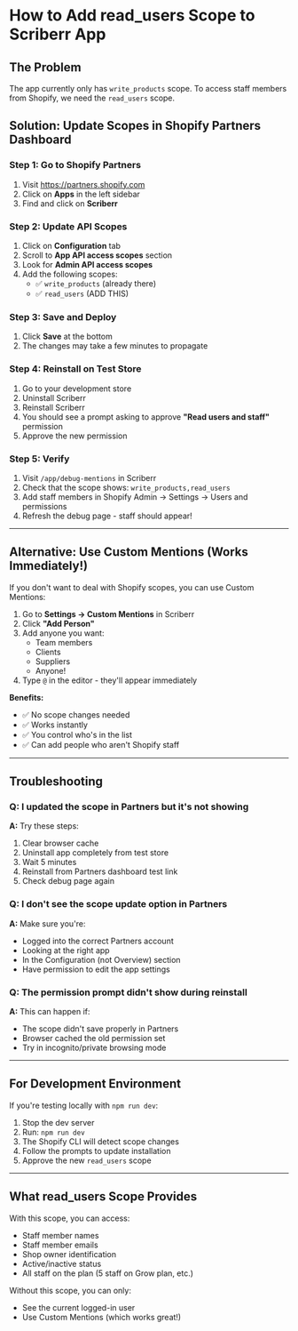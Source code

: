 # How to Add read_users Scope to Scriberr App

## The Problem
The app currently only has `write_products` scope. To access staff members from Shopify, we need the `read_users` scope.

## Solution: Update Scopes in Shopify Partners Dashboard

### Step 1: Go to Shopify Partners
1. Visit https://partners.shopify.com
2. Click on **Apps** in the left sidebar
3. Find and click on **Scriberr**

### Step 2: Update API Scopes
1. Click on **Configuration** tab
2. Scroll to **App API access scopes** section
3. Look for **Admin API access scopes**
4. Add the following scopes:
   - ✅ `write_products` (already there)
   - ✅ `read_users` (ADD THIS)

### Step 3: Save and Deploy
1. Click **Save** at the bottom
2. The changes may take a few minutes to propagate

### Step 4: Reinstall on Test Store
1. Go to your development store
2. Uninstall Scriberr
3. Reinstall Scriberr
4. You should see a prompt asking to approve **"Read users and staff"** permission
5. Approve the new permission

### Step 5: Verify
1. Visit `/app/debug-mentions` in Scriberr
2. Check that the scope shows: `write_products,read_users`
3. Add staff members in Shopify Admin → Settings → Users and permissions
4. Refresh the debug page - staff should appear!

---

## Alternative: Use Custom Mentions (Works Immediately!)

If you don't want to deal with Shopify scopes, you can use Custom Mentions:

1. Go to **Settings → Custom Mentions** in Scriberr
2. Click **"Add Person"**
3. Add anyone you want:
   - Team members
   - Clients
   - Suppliers
   - Anyone!
4. Type `@` in the editor - they'll appear immediately

**Benefits:**
- ✅ No scope changes needed
- ✅ Works instantly
- ✅ You control who's in the list
- ✅ Can add people who aren't Shopify staff

---

## Troubleshooting

### Q: I updated the scope in Partners but it's not showing
**A:** Try these steps:
1. Clear browser cache
2. Uninstall app completely from test store
3. Wait 5 minutes
4. Reinstall from Partners dashboard test link
5. Check debug page again

### Q: I don't see the scope update option in Partners
**A:** Make sure you're:
- Logged into the correct Partners account
- Looking at the right app
- In the Configuration (not Overview) section
- Have permission to edit the app settings

### Q: The permission prompt didn't show during reinstall
**A:** This can happen if:
- The scope didn't save properly in Partners
- Browser cached the old permission set
- Try in incognito/private browsing mode

---

## For Development Environment

If you're testing locally with `npm run dev`:

1. Stop the dev server
2. Run: `npm run dev`
3. The Shopify CLI will detect scope changes
4. Follow the prompts to update installation
5. Approve the new `read_users` scope

---

## What read_users Scope Provides

With this scope, you can access:
- Staff member names
- Staff member emails
- Shop owner identification
- Active/inactive status
- All staff on the plan (5 staff on Grow plan, etc.)

Without this scope, you can only:
- See the current logged-in user
- Use Custom Mentions (which works great!)
